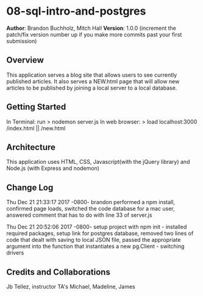 # 08-sql-intro-and-postgres

**Author**: Brandon Buchholz, Mitch Hall
**Version**: 1.0.0 (increment the patch/fix version number up if you make more commits past your first submission)

## Overview
<!-- Provide a high level overview of what this application is and why you are building it, beyond the fact that it's an assignment for a Code Fellows 301 class. (i.e. What's your problem domain?) -->

This application serves a blog site that allows users to see currently published articles. It also serves a NEW.html page that will allow new articles to be published by joining a local server to a local database.

## Getting Started
<!-- What are the steps that a user must take in order to build this app on their own machine and get it running? -->
In Terminal: run > nodemon server.js In web browser: > load localhost:3000 /index.html || /new.html

## Architecture
<!-- Provide a detailed description of the application design. What technologies (languages, libraries, etc) you're using, and any other relevant design information. -->
This application uses HTML, CSS, Javascript(with the jQuery library) and Node.js (with Express and nodemon)


## Change Log
<!-- Use this are to document the iterative changes made to your application as each feature is successfully implemented. Use time stamps. Here's an examples: -->

Thu Dec 21 21:33:17 2017 -0800- brandon performed a npm install, confirmed page loads, switched the code database for a mac user, answered comment that has to do with line 33 of server.js

Thu Dec 21 20:52:06 2017 -0800- setup project with npm init - installed required packages, setup link for postgres database, removed two lines of code that dealt with saving to local JSON file, passed the appropriate argument into the function that instantiates a new pg.Client - switching drivers


## Credits and Collaborations
<!-- Give credit (and a link) to other people or resources that helped you build this application. -->
Jb Tellez, instructor  TA's Michael, Madeline, James